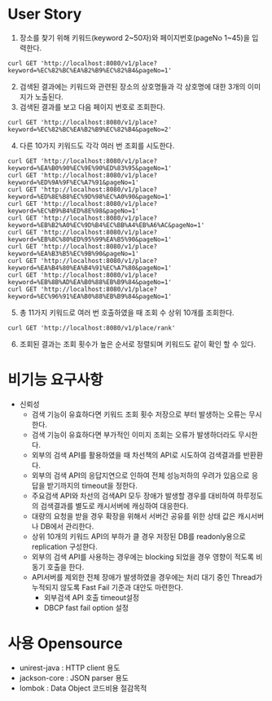 # User Story
1. 장소를 찾기 위해 키워드(keyword 2\~50자)와 페이지번호(pageNo 1\~45)을  입력한다.
```
curl GET 'http://localhost:8080/v1/place?keyword=%EC%82%BC%EA%B2%B9%EC%82%B4&pageNo=1'
```
2. 검색된 결과에는 키워드와 관련된 장소의 상호명들과 각 상호명에 대한 3개의 이미지가 노출된다.
3. 검색된 결과를 보고 다음 페이지 번호로 조회한다.
```
curl GET 'http://localhost:8080/v1/place?keyword=%EC%82%BC%EA%B2%B9%EC%82%B4&pageNo=2'
```
4. 다른 10가지 키워드도 각각 여러 번 조회를 시도한다.
```
curl GET 'http://localhost:8080/v1/place?keyword=%EA%B0%90%EC%9E%90%ED%83%95&pageNo=1'
curl GET 'http://localhost:8080/v1/place?keyword=%ED%9A%9F%EC%A7%91&pageNo=1'
curl GET 'http://localhost:8080/v1/place?keyword=%ED%8E%B8%EC%9D%98%EC%A0%90&pageNo=1'
curl GET 'http://localhost:8080/v1/place?keyword=%EC%B9%B4%ED%8E%98&pageNo=1'
curl GET 'http://localhost:8080/v1/place?keyword=%EB%B2%A0%EC%9D%B4%EC%BB%A4%EB%A6%AC&pageNo=1'
curl GET 'http://localhost:8080/v1/place?keyword=%EB%8C%80%ED%95%99%EA%B5%90&pageNo=1'
curl GET 'http://localhost:8080/v1/place?keyword=%EA%B3%B5%EC%9B%90&pageNo=1'
curl GET 'http://localhost:8080/v1/place?keyword=%EA%B4%80%EA%B4%91%EC%A7%80&pageNo=1'
curl GET 'http://localhost:8080/v1/place?keyword=%EB%8B%AD%EA%B0%88%EB%B9%84&pageNo=1'
curl GET 'http://localhost:8080/v1/place?keyword=%EC%96%91%EA%B0%88%EB%B9%84&pageNo=1'
```
5. 총 11가지 키워드로 여러 번 호출하였을 때 조회 수 상위 10개를 조회한다.
```
curl GET 'http://localhost:8080/v1/place/rank'
```
6. 조회된 결과는 조회 횟수가 높은 순서로 정렬되며 키워드도 같이 확인 할 수 있다.

# 비기능 요구사항
* 신뢰성
  * 검색 기능이 유효하다면 키워드 조회 횟수 저장으로 부터 발생하는 오류는 무시한다.
  * 검색 기능이 유효하다면 부가적인 이미지 조회는 오류가 발생하더라도 무시한다.
  * 외부의 검색 API를 활용하였을 때 차선책의 API로 시도하여 검색결과를 반환환다.
  * 외부의 검색 API의 응답지연으로 인하여 전체 성능저하의 우려가 있음으로 응답을 받기까지의 timeout을 정한다.
  * 주요검색 API와 차선의 검색API 모두 장애가 발생할 경우를 대비하여 하루정도의 검색결과를 별도로 캐시서버에 캐싱하여 대응한다.
  * 대량의 요청을 받을 경우 확장을 위해서 서버간 공유를 위한 상태 값은 캐시서버나 DB에서 관리한다.
  * 상위 10개의 키워드 API의 부하가 클 경우 저장된 DB를 readonly용으로 replication 구성한다.
  * 외부의 검색 API를 사용하는 경우에는 blocking 되었을 경우 영향이 적도록 비동기 호출을 한다.
  * API서버를 제외한 전체 장애가 발생하였을 경우에는 처리 대기 중인 Thread가 누적되지 않도록 Fast Fail 기준과 대안도 마련한다.
    * 외부검색 API 호출 timeout설정
    * DBCP fast fail option 설정
# 사용 Opensource
* unirest-java : HTTP client 용도
* jackson-core : JSON parser 용도
* lombok : Data Object 코드비용 절감목적
